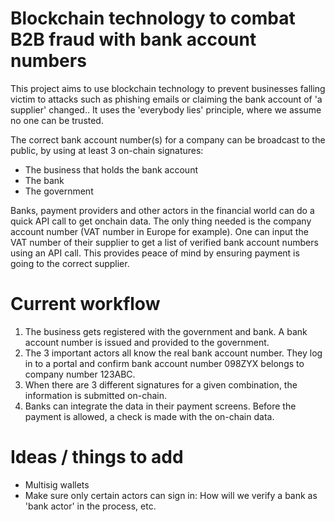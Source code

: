 # Blockchain technology to combat B2B fraud with bank account numbers

This project aims to use blockchain technology to prevent businesses falling victim to attacks such as phishing emails or claiming the bank account of 'a supplier' changed..
It uses the 'everybody lies' principle, where we assume no one can be trusted.

The correct bank account number(s) for a company can be broadcast to the public, by using at least 3 on-chain signatures:
 - The business that holds the bank account
 - The bank
 - The government

Banks, payment providers and other actors in the financial world can do a quick API call to get onchain data. The only thing needed is the company account number (VAT number in Europe for example). One can input the VAT number of their supplier to get a list of verified bank account numbers using an API call. This provides peace of mind by ensuring payment is going to the correct supplier.

# Current workflow

1. The business gets registered with the government and bank. A bank account number is issued and provided to the government.
2. The 3 important actors all know the real bank account number. They log in to a portal and confirm bank account number 098ZYX belongs to company number 123ABC.
3. When there are 3 different signatures for a given combination, the information is submitted on-chain.
4. Banks can integrate the data in their payment screens. Before the payment is allowed, a check is made with the on-chain data.

# Ideas / things to add

 - Multisig wallets
 - Make sure only certain actors can sign in: How will we verify a bank as 'bank actor' in the process, etc.
